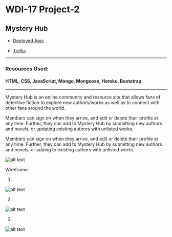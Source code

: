 # WDI-17 Project-2

## Mystery Hub

* [Deployed App:](https://salty-falls-41037.herokuapp.com/)

* [Trello:](https://trello.com/b/2pfuuSII/project2)
-------------
### Resources Used: 
#### HTML, CSS, JavaScript, Mongo, Mongoose, Heroku, Bootstrap
----------------
   Mystery Hub is an online community and resource site that allows fans of detective fiction to explore new authors/works as well as to connect with other fans around the world.

   Members can sign on when they arrive, and edit or delete their profile at any time. Further, they can add to Mystery Hub by submitting new authors and novels, or updating existing authors with unlisted works.

Members can sign on when they arrive, and edit or delete their profile at any time. Further, they can add to Mystery Hub by submitting new authors and novels, or adding to existing authors with unlisted works.

![alt text](https://i.imgur.com/9Wjj005.jpg)

Wireframe:

1.
![alt text](https://i.imgur.com/THjSmMI.jpg)

2.
![alt text](https://i.imgur.com/ACAirYR.jpg)

3.
![alt text](https://i.imgur.com/jRDY7Zy.jpg)